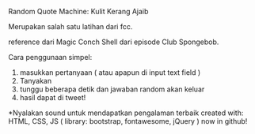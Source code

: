 Random Quote Machine: Kulit Kerang Ajaib

Merupakan salah satu latihan dari fcc.

reference dari Magic Conch Shell dari episode Club Spongebob.

Cara penggunaan simpel:
1. masukkan pertanyaan ( atau apapun di input text field )
2. Tanyakan
3. tunggu beberapa detik dan jawaban random akan keluar
4. hasil dapat di tweet!

*Nyalakan sound untuk mendapatkan pengalaman terbaik
created with:
HTML, CSS, JS ( library: bootstrap, fontawesome, jQuery )
now in github!